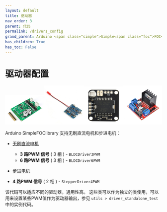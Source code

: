 ```yaml
---
layout: default
title: 驱动器
nav_order: 3
parent: 代码
permalink: /drivers_config
grand_parent: Arduino <span class="simple">Simple<span class="foc">FOC</span>library</span>
has_children: True
has_toc: False
---
```


# 驱动器配置

<div class="width60">
<img src="extras/Images/drv8302.png" style="width:25%;display:inline"><img src="extras/Images/bgc_30.jpg" style="width:25%;display:inline"><img src="extras/Images/l6234.jpg" style="width:25%;display:inline"><img src="extras/Images/l298n.jpg" style="width:25%;display:inline">
</div>

Arduino <span class="simple">Simple<span class="foc">FOC</span>library</span> 支持无刷直流电机和步进电机：

- [无刷直流电机 <i class="fa fa-external-link"></i>](bldcdriver)
  
    - **3 路PWM 信号** ( 3 相 ) - `BLDCDriver3PWM`
    - **6 路PWM 信号** ( 3 相 ) - `BLDCDriver6PWM`
- [步进电机 <i class="fa fa-external-link"></i>](stepperdriver)
  
- **4 路PWM 信号** ( 2 相 )  - `StepperDriver4PWM`
  
    

该代码可以适应不同的驱动器，通用性高。
这些类可以作为独立的类使用，可以用来设置某些PWM值作为驱动器输出，参见 `utils > driver_standalone_test` 中的实例代码。
